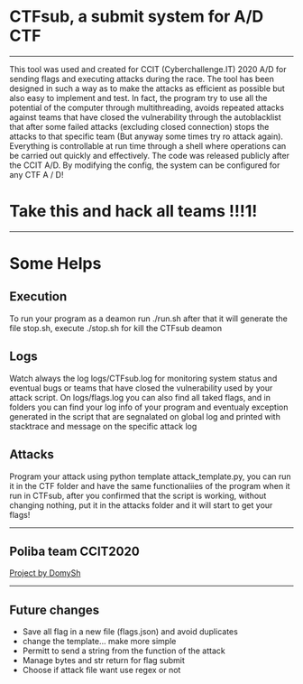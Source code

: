 
# CTFsub, a submit system for A/D CTF

---

This tool was used and created for CCIT (Cyberchallenge.IT) 2020 A/D for sending flags and executing attacks during the race. The tool has been designed in such a way as to make the attacks as efficient as possible but also easy to implement and test. In fact, the program try to use all the potential of the computer through multithreading, avoids repeated attacks against teams that have closed the vulnerability through the autoblacklist that after some failed attacks (excluding closed connection) stops the attacks to that specific team (But anyway some times try ro attack again). Everything is controllable at run time through a shell where operations can be carried out quickly and effectively. The code was released publicly after the CCIT A/D. By modifying the config, the system can be configured for any CTF A / D!

# Take this and hack all teams !!!1!

---

# Some Helps
## Execution
To run your program as a deamon run ./run.sh after that it will generate the file stop.sh, execute ./stop.sh for kill the CTFsub deamon

## Logs
Watch always the log logs/CTFsub.log for monitoring system status and eventual bugs or teams that have closed the vulnerability used by your attack script.
On logs/flags.log you can also find all taked flags, and in folders you can find your log info of your program and eventualy exception generated in the script that are segnalated on global log and printed with stacktrace and message on the specific attack log

## Attacks
Program your attack using python template attack_template.py, you can run it in the CTF folder and have the same functionaliies of the program when it run in CTFsub, after you confirmed that the script is working, without changing nothing, put it in the attacks folder and it will start to get your flags!

---

## Poliba team CCIT2020

<a href="https://domysh.com">Project by DomySh</a>

---

## Future changes

<ul>
  <li>Save all flag in a new file (flags.json) and avoid duplicates</li>
  <li>change the template... make more simple</li>
  <li>Permitt to send a string from the function of the attack</li>
  <li>Manage bytes and str return for flag submit</li>
  <li>Choose if attack file want use regex or not</li>
</ul>


